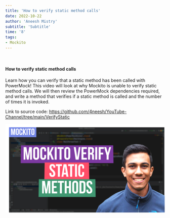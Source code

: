 ```yaml
---
title: 'How to verify static method calls'
date: 2022-10-22
author: 'Aneesh Mistry'
subtitle: 'Subtitle'
time: '8'
tags:
- Mockito
---
```


<br>
<h4>How to verify static method calls</h4>
<p>
Learn how you can verify that a static method has been called with PowerMock!
This video will look at why Mockito is unable to verify static method calls. We will then 
review the PowerMock dependencies required, and write a method that verifies if a static method is called
and the number of times it is invoked.

Link to source code: 
https://github.com/4neesh/YouTube-Channel/tree/main/VerifyStatic

[![YouTube video link](../images/112_verifystatic.jpg)](https://youtu.be/w12cuVpqf7w)
</p>


